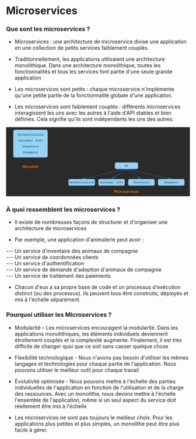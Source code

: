 # Microservices

### Que sont les microservices ?

- Microservices : une architecture de microservice divise une application en une collection de petits services faiblement couplés.

- Traditionnellement, les applications utilisaient une architecture monolithique. Dans une architecture monolithique, toutes les fonctionnalités et tous les services font partie d'une seule grande application

- Les microservices sont petits : chaque microservice n'implémente qu'une petite partie de la fonctionnalité globale d'une application.

- Les microservices sont faiblement couplés : différents microservices interagissent les uns avec les autres à l'aide d'API stables et bien définies. Cela signifie qu'ils sont indépendants les uns des autres.

![microservice-vs-monolithic](./images/microservice-vs-monolithic.png)

### À quoi ressemblent les microservices ?

- Il existe de nombreuses façons de structurer et d'organiser une architecture de microservices

- Par exemple, une application d'animalerie peut avoir :

--- Un service d'inventaire des animaux de compagnie <br>
--- Un service de coordonnées clients <br>
--- Un service d'authentification <br>
--- Un service de demande d'adoption d'animaux de compagnie <br>
--- Un service de traitement des paiements

- Chacun d'eux a sa propre base de code et un processus d'exécution distinct (ou des processus). Ils peuvent tous être construits, déployés et mis à l'échelle séparément.

### Pourquoi utiliser les Microservices ?

- Modularité – Les microservices encouragent la modularité. Dans les applications monolithiques, les éléments individuels deviennent étroitement couplés et la complexité augmente. Finalement, il est très difficile de changer quoi que ce soit sans casser quelque chose

- Flexibilité technologique - Nous n'avons pas besoin d'utiliser les mêmes langages et technologies pour chaque partie de l'application. Nous pouvons utiliser le meilleur outil pour chaque travail

- Évolutivité optimisée - Nous pouvons mettre à l'échelle des parties individuelles de l'application en fonction de l'utilisation et de la charge des ressources. Avec un monolithe, nous devons mettre à l'échelle l'ensemble de l'application, même si un seul aspect du service doit réellement être mis à l'échelle

- Les microservices ne sont pas toujours le meilleur choix. Pour les applications plus petites et plus simples, un monolithe peut être plus facile à gérer.